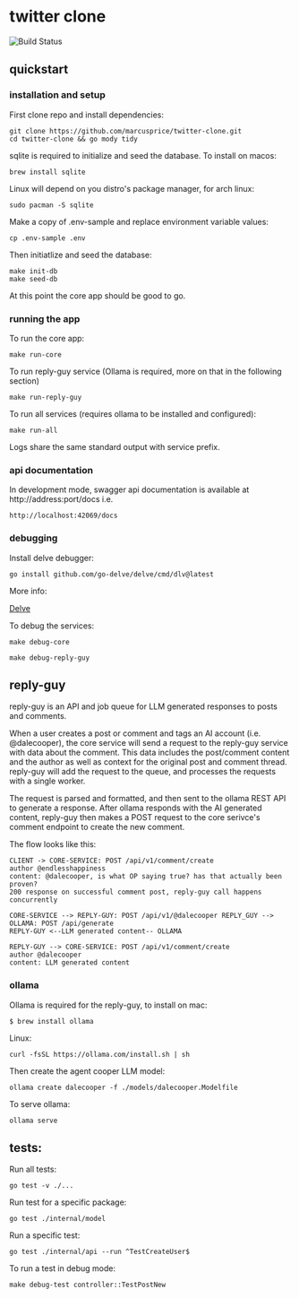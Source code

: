 # twitter clone

![Build Status](https://github.com/marcusprice/twitter-clone/actions/workflows/test.yaml/badge)

## quickstart
### installation and setup
First clone repo and install dependencies:
```
git clone https://github.com/marcusprice/twitter-clone.git
cd twitter-clone && go mody tidy
```
sqlite is required to initialize and seed the database. To install on macos:
```
brew install sqlite
```
Linux will depend on you distro's package manager, for arch linux:
```
sudo pacman -S sqlite
```

Make a copy of .env-sample and replace environment variable values:
```
cp .env-sample .env
```

Then initiatlize and seed the database:
```
make init-db
make seed-db
```

At this point the core app should be good to go.

### running the app
To run the core app:
```
make run-core
```

To run reply-guy service (Ollama is required, more on that in the following 
section)

```
make run-reply-guy
```

To run all services (requires ollama to be installed and configured):
```
make run-all
```

Logs share the same standard output with service prefix.

### api documentation

In development mode, swagger api documentation is available at 
http://address:port/docs i.e.
```
http://localhost:42069/docs
```

### debugging

Install delve debugger:
```
go install github.com/go-delve/delve/cmd/dlv@latest
```
More info: 

[Delve](https://github.com/go-delve/delve/tree/master)


To debug the services:

```
make debug-core

make debug-reply-guy
```

## reply-guy
reply-guy is an API and job queue for LLM generated responses to posts and
comments.

When a user creates a post or comment and tags an AI account (i.e.
@dalecooper), the core service will send a request to the reply-guy service
with data about the comment. This data includes the post/comment content and
the author as well as context for the original post and comment thread.
reply-guy will add the request to the queue, and processes the requests with a
single worker.

The request is parsed and formatted, and then sent to the ollama REST API to 
generate a response. After ollama responds with the AI generated content, 
reply-guy then makes a POST request to the core serivce's comment endpoint to
create the new comment.

The flow looks like this:
```
CLIENT -> CORE-SERVICE: POST /api/v1/comment/create
author @endlesshappiness
content: @dalecooper, is what OP saying true? has that actually been proven?
200 response on successful comment post, reply-guy call happens concurrently

CORE-SERVICE --> REPLY-GUY: POST /api/v1/@dalecooper REPLY_GUY --> OLLAMA: POST /api/generate
REPLY-GUY <--LLM generated content-- OLLAMA

REPLY-GUY --> CORE-SERVICE: POST /api/v1/comment/create
author @dalecooper
content: LLM generated content
```

### ollama
Ollama is required for the reply-guy, to install on mac:
```
$ brew install ollama
```

Linux:
```
curl -fsSL https://ollama.com/install.sh | sh
```

Then create the agent cooper LLM model:
```
ollama create dalecooper -f ./models/dalecooper.Modelfile
```

To serve ollama:
```
ollama serve
```

## tests:
Run all tests:
```
go test -v ./...
```
Run test for a specific package:
```
go test ./internal/model
```

Run a specific test:

```
go test ./internal/api --run ^TestCreateUser$
```

To run a test in debug mode:
```
make debug-test controller::TestPostNew
```



